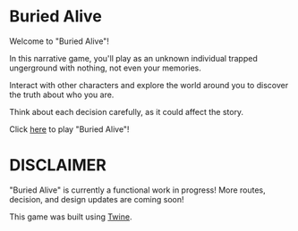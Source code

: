 # Buried Alive

Welcome to "Buried Alive"!

In this narrative game, you'll play as an unknown individual trapped ungerground with nothing, not even your memories.

Interact with other characters and explore the world around you to discover the truth about who you are.

Think about each decision carefully, as it could affect the story. 

Click [here](https://twinery.org/2/#/stories/e003fc38-49b6-48f8-9829-56454aaf0d33/play) to play "Buried Alive"!


# DISCLAIMER

"Buried Alive" is currently a functional work in progress! More routes, decision, and design updates are coming soon!

This game was built using [Twine](https://twinery.org/). 

